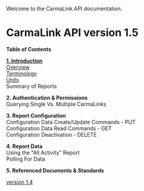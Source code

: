 Welcome to the CarmaLink.API documentation. 

<h1>CarmaLink API version 1.5</h1>

<b>Table of Contents</b>  
  
<b><a href="https://github.com/CarmaSys/CarmaLinkAPI/blob/master/Introduction.md">1. Introduction</a></b>    
<a href="https://github.com/CarmaSys/CarmaLinkAPI/blob/master/Introduction.md">Overview</a>  
<a href="https://github.com/CarmaSys/CarmaLinkAPI/blob/master/Terminology.md">Terminology</a>  
<a href="https://github.com/CarmaSys/CarmaLinkAPI/blob/master/units.md">Units</a>  
Summary of Reports  
  
<b>2. Authentication & Permissions</b>  
Querying Single Vs. Multiple CarmaLinks  
  
<b>3. Report Configuration</b>  
Configuration Data Create/Update Commands - PUT  
Configuration Data Read Commands - GET  
Configuration Deactivation - DELETE  
  
<b>4. Report Data</b>  
Using the "All Activity" Report  
Polling For Data  
  
<b>5. Referenced Documents & Standards</b>  

<a href="https://github.com/CarmaSys/CarmaLinkAPI/wiki">version 1.4</a>
